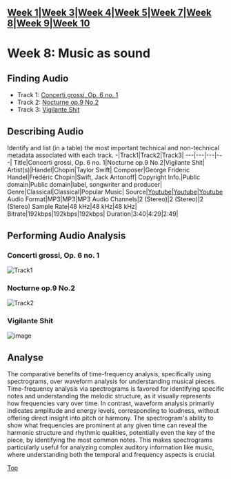 [Week 1](Week1.md)|[Week 3](Week3.md)|[Week 4](Week4.md)|[Week 5](Week5.md)|[Week 7](Week7.md)|[Week 8](Week8.md)|[Week 9](Week9.md)|[Week 10](Week10.md)
---
# Week 8: Music as sound
## Finding Audio
- Track 1: [Concerti grossi, Op. 6 no. 1](https://www.youtube.com/watch?v=DUDhxZKUvEg)
- Track 2: [Nocturne op.9 No.2](https://www.youtube.com/watch?v=9E6b3swbnWg)
- Track 3: [Vigilante Shit](https://www.youtube.com/watch?v=Uoey4W_3bos)

## Describing Audio
Identify and list (in a table) the most important technical and non-technical metadata associated with each track.
-|Track1|Track2|Track3|
---|---|---|---|
Title|Concerti grossi, Op. 6 no. 1|Nocturne op.9 No.2|Vigilante Shit|
Artist(s)|Handel|Chopin|Taylor Swift|
Composer|George Frideric Handel|Frédéric Chopin|Swift, Jack Antonoff|
Copyright Info.|Public domain|Public domain|label, songwriter and producer|
Genre|Classical|Classical|Popular Music|
Source|[Youtube](https://www.youtube.com/watch?v=DUDhxZKUvEg)|[Youtube](https://www.youtube.com/watch?v=9E6b3swbnWg)|[Youtube](https://www.youtube.com/watch?v=Uoey4W_3bos)
Audio Format|MP3|MP3|MP3
Audio Channels|2 (Stereo)|2 (Stereo)|2 (Stereo)
Sample Rate|48 kHz|48 kHz|48 kHz|
Bitrate|192kbps|192kbps|192kbps|
Duration|3:40|4:29|2:49|

## Performing Audio Analysis
### Concerti grossi, Op. 6 no. 1
![Track1](https://github.com/Kerui0101/MCA-2023/assets/145458151/5d92248a-1e75-4270-891c-43ae812be5af)
### Nocturne op.9 No.2
![Track2](https://github.com/Kerui0101/MCA-2023/assets/145458151/90278efd-0830-40ed-85c0-30336a3c0a37)
### Vigilante Shit
![image](https://github.com/Kerui0101/MCA-2023/assets/145458151/d07ed468-7b9a-4aa4-a4cb-a189207d6924)

## Analyse
The comparative benefits of time-frequency analysis, specifically using spectrograms, over waveform analysis for understanding musical pieces. Time-frequency analysis via spectrograms is favored for identifying specific notes and understanding the melodic structure, as it visually represents how frequencies vary over time. In contrast, waveform analysis primarily indicates amplitude and energy levels, corresponding to loudness, without offering direct insight into pitch or harmony. The spectrogram's ability to show what frequencies are prominent at any given time can reveal the harmonic structure and rhythmic qualities, potentially even the key of the piece, by identifying the most common notes. This makes spectrograms particularly useful for analyzing complex auditory information like music, where understanding both the temporal and frequency aspects is crucial.

<a href="#top" id="myBtn" title="Go to top">Top</a>
